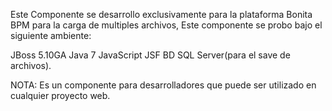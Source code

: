 Este Componente se desarrollo exclusivamente para la plataforma Bonita BPM para la carga de multiples archivos, 
Este componente se probo bajo el siguiente ambiente:

JBoss 5.10GA
Java 7
JavaScript
JSF
BD SQL Server(para el save de archivos).

NOTA: Es un componente para desarrolladores que puede ser utilizado en cualquier proyecto web.
